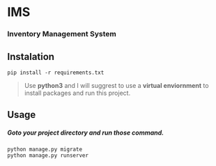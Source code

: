 # IMS

### Inventory Management System

## Instalation

    pip install -r requirements.txt

> Use **python3** and I will suggrest to use a **virtual enviornment** to install packages and run this project.

## Usage

##### Goto your project directory and run those command.

    python manage.py migrate
    python manage.py runserver
  

  
###
